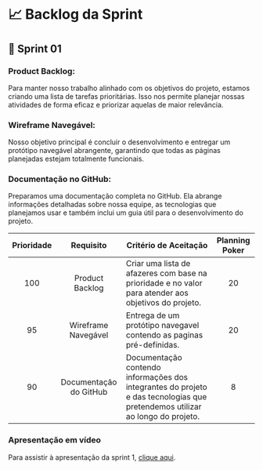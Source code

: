 <h1 aling='center'>📈 Backlog da Sprint </h1>
<h2>📌 Sprint 01</h2>

### Product Backlog: 
Para manter nosso trabalho alinhado com os objetivos do projeto, estamos criando uma lista de tarefas prioritárias. Isso nos permite planejar nossas atividades de forma eficaz e priorizar aquelas de maior relevância.

### Wireframe Navegável: 
Nosso objetivo principal é concluir o desenvolvimento e entregar um protótipo navegável abrangente, garantindo que todas as páginas planejadas estejam totalmente funcionais.

### Documentação no GitHub: 
Preparamos uma documentação completa no GitHub. Ela abrange informações detalhadas sobre nossa equipe, as tecnologias que planejamos usar e também inclui um guia útil para o desenvolvimento do projeto.

<table>
    <thead>
        <tr>
            <th>Prioridade</th>
            <th>Requisito</th>
            <th>Critério de Aceitação</th>
            <th>Planning Poker</th>
        </tr>
    </thead>
    <tbody>
        <tr>
            <td align='center'>100</td>
            <td align='center'>Product Backlog</td>
            <td>Criar uma lista de afazeres com base na prioridade e no valor para atender aos objetivos do projeto.
            </td>
            <td align="center">20</td>
        </tr>
        <tr>
            <td align='center'>95</td>
            <td align='center'>Wireframe Navegável</td>
            <td>Entrega de um protótipo navegavel contendo as paginas pré-definidas.</td>
            <td align="center">20</td>
        </tr>      
        <tr>
            <td align='center'>90</td>
            <td align='center'>Documentação do GitHub </td>
            <td>Documentação contendo informações dos integrantes do projeto e das tecnologias que pretendemos utilizar
                ao longo do projeto.</td>
            <td align="center">8</td>
        </tr>
    </tbody>
</table>

### Apresentação em vídeo
<p>Para assistir à apresentação da sprint 1, <a href="https://www.youtube.com/watch?v=nfy2F8guYEU">clique aqui</a>.</p>




